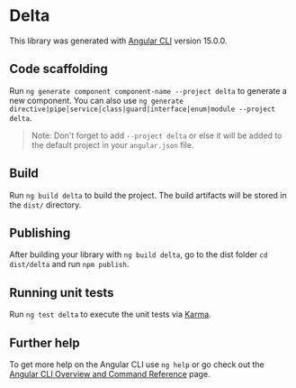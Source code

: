 # Delta

This library was generated with [Angular CLI](https://github.com/angular/angular-cli) version 15.0.0.

## Code scaffolding

Run `ng generate component component-name --project delta` to generate a new component. You can also use `ng generate directive|pipe|service|class|guard|interface|enum|module --project delta`.

> Note: Don't forget to add `--project delta` or else it will be added to the default project in your `angular.json` file.

## Build

Run `ng build delta` to build the project. The build artifacts will be stored in the `dist/` directory.

## Publishing

After building your library with `ng build delta`, go to the dist folder `cd dist/delta` and run `npm publish`.

## Running unit tests

Run `ng test delta` to execute the unit tests via [Karma](https://karma-runner.github.io).

## Further help

To get more help on the Angular CLI use `ng help` or go check out the [Angular CLI Overview and Command Reference](https://angular.io/cli) page.
